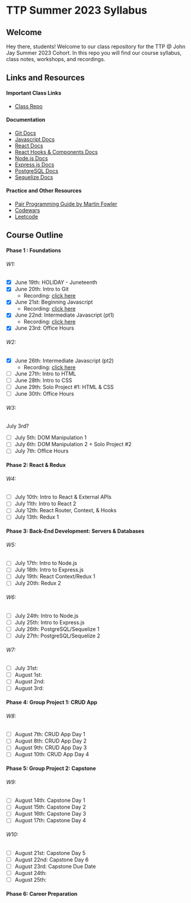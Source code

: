 # TTP Summer 2023 Syllabus

## Welcome

Hey there, students! Welcome to our class repository for the TTP @ John Jay Summer 2023 Cohort. In this repo you will find our course syllabus, class notes, workshops, and recordings.

## Links and Resources

#### Important Class Links

- [Class Repo](https://github.com/se7en-illa/TTP-Summer-2023)

#### Documentation

- [Git Docs](https://git-scm.com/doc)
- [Javascript Docs](https://developer.mozilla.org/en-US/docs/Web/JavaScript)
- [React Docs](https://react.dev/learn)
- [React Hooks & Components Docs](https://react.dev/reference/react)
- [Node.js Docs](https://nodejs.org/en/docs)
- [Express.js Docs](https://expressjs.com/en/4x/api.html)
- [PostgreSQL Docs](https://www.postgresql.org/docs/15/index.html)
- [Sequelize Docs](https://sequelize.org/docs/v6/)

#### Practice and Other Resources

- [Pair Programming Guide by Martin Fowler](https://martinfowler.com/articles/on-pair-programming.html)
- [Codewars](https://codewars.com)
- [Leetcode](https://leetcode.com)

## Course Outline

#### Phase 1 : Foundations

###### W1:

- [x] June 19th: HOLIDAY - Juneteenth
- [x] June 20th: Intro to Git
  - Recording: [click here](https://jjay-cuny.zoom.us/rec/share/MwJQQ9yyWfHE2yuWPVscSBfz-UDdY_TORl79-sWI273U8iOo_W6XwnLwOVRS5rUl.ClF5MKqL2Qwczcsq)
- [x] June 21st: Beginning Javascript
  - Recording: [click here](https://jjay-cuny.zoom.us/rec/share/8x9MhbVw-6cnuLjyN1JVqQkvW7rDm8UPrVoMUP4SP0RoeYqIfETTeaeWUj0YQH_j.RkgRR6Jke7h3OB5t)
- [x] June 22nd: Intermediate Javascript (pt1)
  - Recording: [click here](https://jjay-cuny.zoom.us/rec/share/ZRBq8sBtCfI-R73aoFdN-CgYdZOrDGXTmw4ErHYb35p1us-lCwYNgJm58L5Otkxe.0C9aKzkTbtCikJw0)
- [x] June 23rd: Office Hours

###### W2:

- [x] June 26th: Intermediate Javascript (pt2)
  - Recording: [click here](https://jjay-cuny.zoom.us/rec/share/l-fiYE3aPLYFvEnMCSfiOPpkaUbZQhV2BanRWik_ezFhklZgZgEaJ8qaWC9hPGN_.xGM1NYZ4_9JVTSzA)
- [ ] June 27th: Intro to HTML
- [ ] June 28th: Intro to CSS
- [ ] June 29th: Solo Project #1: HTML & CSS
- [ ] June 30th: Office Hours

###### W3:

July 3rd?

- [ ] July 5th: DOM Manipulation 1
- [ ] July 6th: DOM Manipulation 2 + Solo Project #2
- [ ] July 7th: Office Hours

#### Phase 2: React & Redux

###### W4:

- [ ] July 10th: Intro to React & External APIs
- [ ] July 11th: Intro to React 2
- [ ] July 12th: React Router, Context, & Hooks
- [ ] July 13th: Redux 1

#### Phase 3: Back-End Development: Servers & Databases

###### W5:

- [ ] July 17th: Intro to Node.js
- [ ] July 18th: Intro to Express.js
- [ ] July 19th: React Context/Redux 1
- [ ] July 20th: Redux 2

###### W6:

- [ ] July 24th: Intro to Node.js
- [ ] July 25th: Intro to Express.js
- [ ] July 26th: PostgreSQL/Sequelize 1
- [ ] July 27th: PostgreSQL/Sequelize 2

###### W7:

- [ ] July 31st:
- [ ] August 1st:
- [ ] August 2nd:
- [ ] August 3rd:

#### Phase 4: Group Project 1: CRUD App

###### W8:

- [ ] August 7th: CRUD App Day 1
- [ ] August 8th: CRUD App Day 2
- [ ] August 9th: CRUD App Day 3
- [ ] August 10th: CRUD App Day 4

#### Phase 5: Group Project 2: Capstone

###### W9:

- [ ] August 14th: Capstone Day 1
- [ ] August 15th: Capstone Day 2
- [ ] August 16th: Capstone Day 3
- [ ] August 17th: Capstone Day 4

###### W10:

- [ ] August 21st: Capstone Day 5
- [ ] August 22nd: Capstone Day 6
- [ ] August 23rd: Capstone Due Date
- [ ] August 24th:
- [ ] August 25th:

#### Phase 6: Career Preparation
